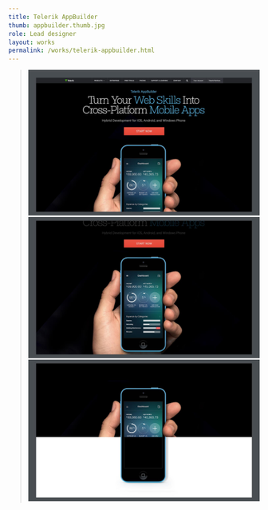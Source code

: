 ```yaml
---
title: Telerik AppBuilder
thumb: appbuilder.thumb.jpg
role: Lead designer
layout: works
permalink: /works/telerik-appbuilder.html
---
```


>   ![AppBuilder](images/appbuilder.01.jpg)
>   ![AppBuilder](images/appbuilder.02.jpg)
>   ![AppBuilder](images/appbuilder.03.jpg)
